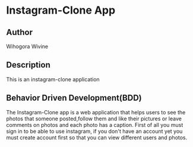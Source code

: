 # Instagram-Clone App
## Author
Wihogora Wivine

## Description
This is an instagram-clone application

## Behavior Driven Development(BDD)
The Instagram-Clone app is a web application that helps users to see the photos that someone posted,follow them and like their pictures or leave comments on photos and each photo has a caption.
First of all you must sign in to be able to use instagram, if you don't have an account yet you must create account first so that you can view different users and photos.